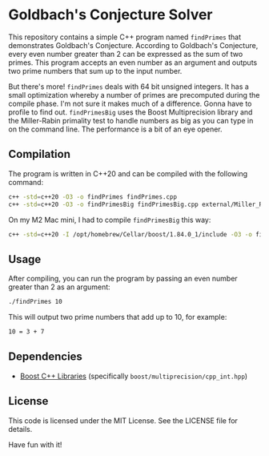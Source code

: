 # Goldbach's Conjecture Solver

This repository contains a simple C++ program named `findPrimes` that
demonstrates Goldbach's Conjecture. According to Goldbach's Conjecture,
every even number greater than 2 can be expressed as the sum of two primes.
This program accepts an even number as an argument and outputs
two prime numbers that sum up to the input number.

But there's more! `findPrimes` deals with 64 bit unsigned integers. It has
a small optimization whereby a number of primes are precomputed during the
compile phase. I'm not sure it makes much of a difference. Gonna have to
profile to find out. `findPrimesBig` uses the Boost Multiprecision library
and the Miller-Rabin primality test to handle numbers as big as you can
type in on the command line. The performance is a bit of an eye opener.

## Compilation

The program is written in C++20 and can be compiled with the following command:

```bash
c++ -std=c++20 -O3 -o findPrimes findPrimes.cpp
c++ -std=c++20 -O3 -o findPrimesBig findPrimesBig.cpp external/Miller_Rabin/miller_rabin.cpp
```
On my M2 Mac mini, I had to compile `findPrimesBig` this way:

```bash
c++ -std=c++20 -I /opt/homebrew/Cellar/boost/1.84.0_1/include -O3 -o findPrimesBig findPrimesBig.cpp external/Miller_Rabin/miller_rabin.cpp
```

## Usage

After compiling, you can run the program by passing an even number greater
than 2 as an argument:

```bash
./findPrimes 10
```

This will output two prime numbers that add up to 10, for example:

```bash
10 = 3 + 7
```

## Dependencies

- [Boost C++ Libraries](https://www.boost.org/) (specifically `boost/multiprecision/cpp_int.hpp`)


## License

This code is licensed under the MIT License. See the LICENSE file for details.

Have fun with it!

